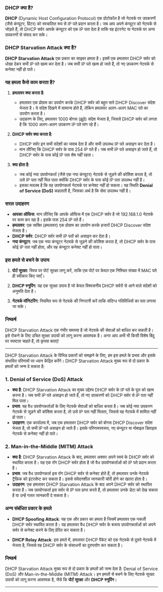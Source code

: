 
### DHCP क्या है?

**DHCP** (Dynamic Host Configuration Protocol) एक प्रोटोकॉल है जो नेटवर्क पर उपकरणों (जैसे कंप्यूटर, प्रिंटर) को स्वचालित रूप से IP पते प्रदान करता है। जब आप अपने कंप्यूटर को नेटवर्क से जोड़ते हैं, तो DHCP सर्वर आपके कंप्यूटर को एक IP पता देता है ताकि वह इंटरनेट या नेटवर्क पर अन्य उपकरणों से संवाद कर सके।

### DHCP Starvation Attack क्या है?

**DHCP Starvation Attack** एक प्रकार का साइबर हमला है। इसमें एक हमलावर DHCP सर्वर को धोखा देकर सभी IP पते खत्म कर देता है। जब सभी IP पते खत्म हो जाते हैं, तो नए उपकरण नेटवर्क से कनेक्ट नहीं हो पाते।

### यह हमला कैसे काम करता है?

1. **हमलावर क्या करता है**:
   - हमलावर एक प्रोग्राम का उपयोग करके DHCP सर्वर को बहुत सारे DHCP Discover संदेश भेजता है। ये संदेश दिखने में सामान्य होते हैं, लेकिन हमलावर अलग-अलग MAC पते का उपयोग करता है।
   - उदाहरण के लिए, हमलावर 1000 बोगस (झूठे) संदेश भेजता है, जिससे DHCP सर्वर को लगता है कि 1000 अलग-अलग उपकरण IP पते मांग रहे हैं।

2. **DHCP सर्वर क्या करता है**:
   - DHCP सर्वर इन सभी संदेशों का जवाब देता है और सभी उपलब्ध IP पते असाइन कर देता है।
   - मान लीजिए कि DHCP सर्वर के पास 254 IP पते हैं। जब सभी IP पते असाइन हो जाते हैं, तो DHCP सर्वर के पास कोई IP पता शेष नहीं रहता।

3. **क्या होता है**:
   - जब कोई नया उपयोगकर्ता (जैसे एक नया कंप्यूटर) नेटवर्क से जुड़ने की कोशिश करता है, तो उसे IP पता नहीं मिल पाता क्योंकि DHCP सर्वर के पास कोई IP पता उपलब्ध नहीं है।
   - इसका मतलब है कि वह उपयोगकर्ता नेटवर्क पर कनेक्ट नहीं हो सकता। यह स्थिति **Denial of Service (DoS)** कहलाती है, जिसका अर्थ है कि सेवा उपलब्ध नहीं है।

### सरल उदाहरण

- **आपका ऑफिस**: मान लीजिए कि आपके ऑफिस में एक DHCP सर्वर है जो 192.168.1.0 नेटवर्क पर काम कर रहा है। इसके पास 254 IP पते हैं।
- **हमलावर**: एक व्यक्ति (हमलावर) एक प्रोग्राम का उपयोग करके हजारों DHCP Discover संदेश भेजता है।
- **DHCP सर्वर**: DHCP सर्वर सभी IP पतों को असाइन कर देता है।
- **नया कंप्यूटर**: जब एक नया कंप्यूटर नेटवर्क से जुड़ने की कोशिश करता है, तो DHCP सर्वर के पास कोई IP पता नहीं होता, और वह कंप्यूटर कनेक्ट नहीं हो पाता।

### इस हमले से बचने के उपाय

1. **पोर्ट सुरक्षा**: स्विच पर पोर्ट सुरक्षा लागू करें, ताकि एक पोर्ट पर केवल एक निश्चित संख्या में MAC पते ही स्वीकार किए जाएँ।
  
2. **DHCP स्नूपिंग**: यह एक सुरक्षा उपाय है जो केवल विश्वसनीय DHCP सर्वरों से आने वाले संदेशों को अनुमति देता है।

3. **नेटवर्क मॉनिटरिंग**: नियमित रूप से नेटवर्क की निगरानी करें ताकि संदिग्ध गतिविधियों का पता लगाया जा सके।

### निष्कर्ष

DHCP Starvation Attack एक गंभीर समस्या है जो नेटवर्क की सेवाओं को बाधित कर सकती है। इसे रोकने के लिए उचित सुरक्षा उपायों को लागू करना आवश्यक है। अगर आप अभी भी किसी विशेष बिंदु पर स्पष्टता चाहते हैं, तो कृपया बताएं!

---
DHCP Starvation Attack के विभिन्न प्रकारों को समझने के लिए, हम इस हमले के प्रभाव और इसके संभावित परिणामों पर ध्यान केंद्रित करेंगे। DHCP Starvation Attack मुख्य रूप से दो प्रकार के हमलों को जन्म दे सकता है:

### 1. Denial of Service (DoS) Attack
- **क्या है**: DHCP Starvation Attack का मुख्य उद्देश्य DHCP सर्वर के IP पते के पूल को खत्म करना है। जब सभी IP पते असाइन हो जाते हैं, तो नए उपकरणों को DHCP सर्वर से IP पता नहीं मिल पाता।
- **प्रभाव**: यह वैध उपयोगकर्ताओं के लिए नेटवर्क सेवाओं को बाधित करता है। जब कोई नया उपकरण नेटवर्क से जुड़ने की कोशिश करता है, तो उसे IP पता नहीं मिलता, जिससे वह नेटवर्क में शामिल नहीं हो पाता।
- **उदाहरण**: एक कार्यालय में, जब एक हमलावर DHCP सर्वर को बोगस DHCP Discover संदेश भेजता है, तो सभी IP पते असाइन हो जाते हैं। इसके परिणामस्वरूप, नए कंप्यूटर या मोबाइल डिवाइस नेटवर्क से कनेक्ट नहीं हो पाते।

### 2. Man-in-the-Middle (MITM) Attack
- **क्या है**: DHCP Starvation Attack के बाद, हमलावर अक्सर अपने स्वयं के DHCP सर्वर को स्थापित करता है। यह एक रॉग DHCP सर्वर होता है जो वैध उपयोगकर्ताओं को IP पते प्रदान करता है।
- **प्रभाव**: जब वैध उपयोगकर्ता इस रॉग DHCP सर्वर से कनेक्ट होते हैं, तो हमलावर उनके नेटवर्क ट्रैफ़िक को इंटरसेप्ट कर सकता है। इससे संवेदनशील जानकारी चोरी होने का खतरा होता है।
- **उदाहरण**: एक हमलावर DHCP Starvation Attack के बाद अपने DHCP सर्वर को स्थापित करता है। जब उपयोगकर्ता इस सर्वर से IP पता प्राप्त करते हैं, तो हमलावर उनके डेटा को देख सकता है या उन्हें गलत जानकारी दे सकता है।

### अन्य संबंधित प्रकार के हमले

- **DHCP Spoofing Attack**: यह एक और प्रकार का हमला है जिसमें हमलावर एक नकली DHCP सर्वर स्थापित करता है। यह हमलावर वैध DHCP सर्वर के बजाय उपयोगकर्ताओं को अपने सर्वर से कनेक्ट करने के लिए प्रेरित कर सकता है।
  
- **DHCP Relay Attack**: इस हमले में, हमलावर DHCP पैकेट को एक नेटवर्क से दूसरे नेटवर्क में भेजता है, जिससे वह DHCP सर्वर के संसाधनों का दुरुपयोग कर सकता है।

### निष्कर्ष

DHCP Starvation Attack मुख्य रूप से दो प्रकार के हमलों को जन्म देता है: Denial of Service (DoS) और Man-in-the-Middle (MITM) Attack। इन हमलों से बचने के लिए नेटवर्क सुरक्षा उपायों को लागू करना आवश्यक है, जैसे कि **पोर्ट सुरक्षा** और **DHCP स्नूपिंग**। 

---
